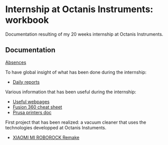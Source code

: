 # Internship at Octanis Instruments: workbook

Documentation resulting of my 20 weeks internship at Octanis Instruments.

## Documentation

[Absences](./docs/absences.md)


To have global insight of what has been done during the internship:
- [Daily reports](./docs/dailyReports.md)


Various information that has been useful during the internship:
- [Useful webpages](./docs/links.md)
- [Fusion 360 cheat sheet](./docs/apps/3D/fusion360/fusion360CheatSheet.md)
- [Prusa printers doc](./docs/apps/3D/prusa/prusaPrinters.md)

First project that has been realized: a vacuum cleaner that uses the technologies developped at Octanis Instuments.
- [XIAOMI MI ROBOROCK Remake](./xiaomiRemake/xiaomiRemake.md)




